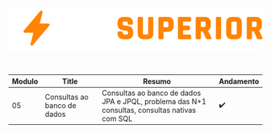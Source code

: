 <p align="center">
<img src = "https://raw.githubusercontent.com/andreluas/dslearn/306580fc17e41a2ae34fedd1a297014a74c0e4c4/banner/devsuperior.svg" alt="exercicio">
</p>

<br>

| Modulo | Title | Resumo | Andamento |
|---| ----- | -------- | ---------- |
|05|Consultas ao banco de dados|Consultas ao banco de dados JPA e JPQL, problema das N+1 consultas, consultas nativas com SQL| :heavy_check_mark:
